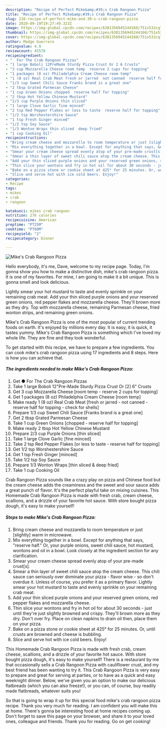 ```yaml
---
description: "Recipe of Perfect Mike&amp;#39;s Crab Rangoon Pizza"
title: "Recipe of Perfect Mike&amp;#39;s Crab Rangoon Pizza"
slug: 216-recipe-of-perfect-mike-and-39-s-crab-rangoon-pizza
date: 2020-09-19T19:27:49.323Z
image: https://img-global.cpcdn.com/recipes/6381356945244160/751x532cq70/mikes-crab-rangoon-pizza-recipe-main-photo.jpg
thumbnail: https://img-global.cpcdn.com/recipes/6381356945244160/751x532cq70/mikes-crab-rangoon-pizza-recipe-main-photo.jpg
cover: https://img-global.cpcdn.com/recipes/6381356945244160/751x532cq70/mikes-crab-rangoon-pizza-recipe-main-photo.jpg
author: Madge Guerrero
ratingvalue: 4.9
reviewcount: 45578
recipeingredient:
- "  For The Crab Rangoon Pizzas"
- "1 large Boboli 12PreMade Sturdy Pizza Crust Or 2 6 Crusts"
- "3 cup Mozzarella Cheese room temp  reserve 2 cups for topping"
- "1 packages (8 oz) Philadelphia Cream Cheese room temp"
- "1 (8 oz) Real Crab Meat fresh or jarred  not canned  reserve half for topping  check for shells"
- "1/3 cup Sweet Chili Sauce Franks brand is a great one"
- "2 tbsp Grated Parmesan Cheese"
- "1 cup Green Onions chopped  reserve half for topping"
- "2 tbsp Hot Yellow Chinese Mustard"
- "2/3 cup Purple Onions thin sliced"
- "1 large Clove Garlic fine minced"
- "2 tsp Red Pepper Flakes or less to taste  reserve half for topping"
- "1/2 tsp Worshestershire Sauce"
- "1 tsp Fresh Ginger minced"
- "1/2 tsp Soy Sauce"
- "1/3 Wonton Wraps thin sliced  deep fried"
- "1 cup Cooking Oil"
recipeinstructions:
- "Bring cream cheese and mozzarella to room temperature or just [slightly] warm in microwave."
- "Mix everything together in a bowl. Except for anything that says, &#34;reserve half.&#34; Or, your purple onions, sweet chili sauce, hot mustard, wontons and oil in a bowl. Look closely at the ingredient section for any clarification."
- "Smear your cream cheese spread evenly atop of your pre-made crust[s]."
- "Smear a thin layer of sweet chili sauce atop the cream cheese. This chili sauce can seriously over dominate your pizza - flavor wise - so don&#39;t overdue it. Unless of course, you prefer it as a primary flavor. Lightly smear your hot mustard to taste and evenly sprinkle on your remaining crab meat."
- "Add your thin sliced purple onions and your reserved green onions, red pepper flakes and mozzarella cheese."
- "Thin slice your wontons and fry in hot oil for about 30 seconds - just until they&#39;re just slightly browned and crispy. They&#39;ll brown more as they dry. Don&#39;t over fry. Place on clean napkins to drain oil then, place them on your pizza."
- "Bake on a pizza stone or cookie sheet at 425° for 25 minutes. Or, until crusts are browned and cheese is bubbling."
- "Slice and serve hot with ice cold beers. Enjoy!"
categories:
- Recipe
tags:
- mikes
- crab
- rangoon

katakunci: mikes crab rangoon 
nutrition: 276 calories
recipecuisine: American
preptime: "PT25M"
cooktime: "PT60M"
recipeyield: "2"
recipecategory: Dinner

---
```



![Mike&#39;s Crab Rangoon Pizza](https://img-global.cpcdn.com/recipes/6381356945244160/751x532cq70/mikes-crab-rangoon-pizza-recipe-main-photo.jpg)

Hello everybody, it's me, Dave, welcome to my recipe page. Today, I'm gonna show you how to make a distinctive dish, mike&#39;s crab rangoon pizza. It is one of my favorites. For mine, I am going to make it a bit unique. This is gonna smell and look delicious.

Lightly smear your hot mustard to taste and evenly sprinkle on your remaining crab meat. Add your thin sliced purple onions and your reserved green onions, red pepper flakes and mozzarella cheese. They&#39;ll brown more as they dry. Top with mozzarella cheese, remaining Parmesan cheese, fried wonton strips, and remaining green onions.

Mike&#39;s Crab Rangoon Pizza is one of the most popular of current trending foods on earth. It's enjoyed by millions every day. It is easy, it is quick, it tastes yummy. Mike&#39;s Crab Rangoon Pizza is something which I've loved my whole life. They are fine and they look wonderful.


To get started with this recipe, we have to prepare a few ingredients. You can cook mike&#39;s crab rangoon pizza using 17 ingredients and 8 steps. Here is how you can achieve that.

<!--inarticleads1-->

##### The ingredients needed to make Mike&#39;s Crab Rangoon Pizza:

1. Get  ● For The Crab Rangoon Pizzas
1. Take 1 large Boboli 12&#34;Pre-Made Sturdy Pizza Crust Or [2] 6&#34; Crusts
1. Get 3 cup Mozzarella Cheese [room temp - reserve 2 cups for topping]
1. Get 1 packages (8 oz) Philadelphia Cream Cheese [room temp]
1. Make ready 1 (8 oz) Real Crab Meat [fresh or jarred - not canned - reserve half for topping - check for shells]
1. Prepare 1/3 cup Sweet Chili Sauce [Franks brand is a great one]
1. Get 2 tbsp Grated Parmesan Cheese
1. Take 1 cup Green Onions [chopped - reserve half for topping]
1. Make ready 2 tbsp Hot Yellow Chinese Mustard
1. Prepare 2/3 cup Purple Onions [thin sliced]
1. Take 1 large Clove Garlic [fine minced]
1. Take 2 tsp Red Pepper Flakes [or less to taste - reserve half for topping]
1. Get 1/2 tsp Worshestershire Sauce
1. Get 1 tsp Fresh Ginger [minced]
1. Take 1/2 tsp Soy Sauce
1. Prepare 1/3 Wonton Wraps [thin sliced &amp; deep fried]
1. Take 1 cup Cooking Oil


Crab Rangoon Pizza sounds like a crazy play on pizza and Chinese food but the cream cheese adds the creaminess and the sweet and sour sauce adds a great punch of flavor. It&#39;s the perfect playful take on mixing cuisines. This Homemade Crab Rangoon Pizza is made with fresh crab, cream cheese, scallions, and a drizzle of your favorite hot sauce. With store bought pizza dough, it&#39;s easy to make yourself! 

<!--inarticleads2-->

##### Steps to make Mike&#39;s Crab Rangoon Pizza:

1. Bring cream cheese and mozzarella to room temperature or just [slightly] warm in microwave.
1. Mix everything together in a bowl. Except for anything that says, &#34;reserve half.&#34; Or, your purple onions, sweet chili sauce, hot mustard, wontons and oil in a bowl. Look closely at the ingredient section for any clarification.
1. Smear your cream cheese spread evenly atop of your pre-made crust[s].
1. Smear a thin layer of sweet chili sauce atop the cream cheese. This chili sauce can seriously over dominate your pizza - flavor wise - so don&#39;t overdue it. Unless of course, you prefer it as a primary flavor. Lightly smear your hot mustard to taste and evenly sprinkle on your remaining crab meat.
1. Add your thin sliced purple onions and your reserved green onions, red pepper flakes and mozzarella cheese.
1. Thin slice your wontons and fry in hot oil for about 30 seconds - just until they&#39;re just slightly browned and crispy. They&#39;ll brown more as they dry. Don&#39;t over fry. Place on clean napkins to drain oil then, place them on your pizza.
1. Bake on a pizza stone or cookie sheet at 425° for 25 minutes. Or, until crusts are browned and cheese is bubbling.
1. Slice and serve hot with ice cold beers. Enjoy!


This Homemade Crab Rangoon Pizza is made with fresh crab, cream cheese, scallions, and a drizzle of your favorite hot sauce. With store bought pizza dough, it&#39;s easy to make yourself! There is a restaurant by me that occasionally sells a Crab Rangoon Pizza with cauliflower crust, and my best friend has been wanting to try it. This Crab Rangoon Pizza is very easy to prepare and great for serving at parties, or to have as a quick and easy weeknight dinner. Below, we&#39;ve given you an option to make our delicious flatbreads (which you can also freeze!), or you can, of course, buy readily made flatbreads, whatever suits you! 

So that is going to wrap it up for this special food mike&#39;s crab rangoon pizza recipe. Thank you very much for reading. I am confident you will make this at home. There's gonna be interesting food at home recipes coming up. Don't forget to save this page on your browser, and share it to your loved ones, colleague and friends. Thank you for reading. Go on get cooking!
